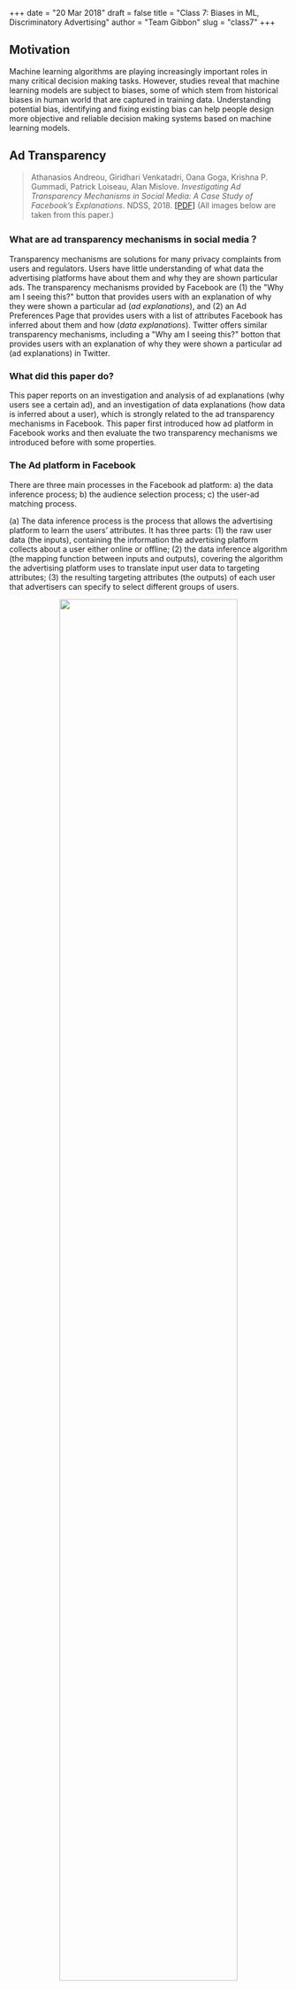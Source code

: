 +++
date = "20 Mar 2018"
draft = false
title = "Class 7: Biases in ML, Discriminatory Advertising"
author = "Team Gibbon"
slug = "class7"
+++

## Motivation
Machine learning algorithms are playing increasingly important roles in many critical decision making tasks. However, studies reveal that machine learning models are subject to biases, some of which stem from historical biases in human world that are captured in training data. Understanding potential bias, identifying and fixing existing bias can help people design more objective and reliable decision making systems based on machine learning models. 

## Ad Transparency
> Athanasios Andreou, Giridhari Venkatadri, Oana Goga, Krishna P. Gummadi, Patrick Loiseau, Alan Mislove. _Investigating Ad Transparency Mechanisms in Social Media: A Case Study of Facebook’s Explanations_. NDSS, 2018. [[PDF]](http://wp.internetsociety.org/ndss/wp-content/uploads/sites/25/2018/02/ndss2018_10-1_Andreou_paper.pdf) (All images below are taken from this paper.)

### What are ad transparency mechanisms in social media？ 

Transparency mechanisms are solutions for many privacy complaints from users and regulators. Users have little understanding of what data the advertising platforms have about them and why they are shown particular ads. The transparency mechanisms provided by Facebook are (1) the "Why am I seeing this?" button that provides users with an explanation of why they were shown a particular ad (_ad explanations_), and (2) an Ad Preferences Page that provides users with a list of attributes Facebook has inferred about them and how (_data explanations_). Twitter offers similar transparency mechanisms, including a "Why am I seeing this?" botton that provides  users with an explanation of why they were shown a particular ad (ad explanations) in Twitter.

### What did this paper do?

This paper reports on an investigation and analysis of ad explanations (why users see a certain ad), and an investigation of data explanations (how data is inferred about a user), which is strongly related to the ad transparency mechanisms in Facebook. This paper first introduced how ad platform in Facebook works and then evaluate the two transparency mechanisms we introduced before with some properties.

### The Ad platform in Facebook

There are three main processes in the Facebook ad platform: a) the data inference process; b) the audience selection process; c) the user-ad matching process.

(a) The data inference process is the process that allows the advertising platform to learn the users’ attributes. It has three parts: (1) the raw user data (the inputs), containing the information the
advertising platform collects about a user either online or offline; (2) the data inference algorithm (the mapping function between inputs and outputs), covering the algorithm the advertising platform uses to translate input user data to targeting attributes; (3) the resulting targeting attributes (the outputs) of each user that advertisers can specify to select different groups of users.

<center><a href="/images/class7/a.png"><img src="/images/class7/a.png" width=80%></a></center>

(b) The audience selection process is the interface that allows advertisers to express who should receive their ads. Advertisers create audiences by specifying the set of targeting attributes the audience needs to satisfy. Later, to launch an ad campaign, advertisers also need to specify a bid price and an optimization criterion.

<center><a href="/images/class7/b.png"><img src="/images/class7/b.png" width=80%></a></center>

&#40;c) The user-ad matching process takes place whenever someone is eligible to see an ad. It examines all the ad campaigns placed by different advertisers in a particular time interval, their bids, and runs an auction to determine which ads are selected.

<center><a href="/images/class7/c.png"><img src="/images/class7/c.png" width=80%></a></center>

### Ad Explanations and the experiments on this transparency mechanism

<center><a href="/images/class7/WhySeeingThis.png"><img src="/images/class7/WhySeeingThis.png" width=80%></a></center>

As you can see in the picture, there are both attritubutes and
potentional attritubutes here.  

This paper used 5 different properties to evaluate the performance of
Ad explanations:

1. Correctness: Every attribute listed was used by the advertiser
2. Personalization: The attributes listed are unique to the individual
3. Completeness: If all relevant attributes are included in the explanation
4. Consistency: Users with the same attributes see the same explanations
5. Determinism: A user would see the same explanation for ads based on the same target attributes

The paper evaluated the ad explanations by using Chrome browser extension to record ads and explanations. The experiment had 35 users' data across 5 months. This experiment also evaluated the data explanation. This paper made simple statistics for the explanation (see the following figure). And then, it shows the results of different properties on this experiment.

<center><a href="/images/class7/stat.png"><img src="/images/class7/stat.png" width=95%"></a></center>

### Data Explanations Experiments

The data explanations is applied in "Your interests" part as shown in the following picture. 

<center><a href="/images/class7/like.png"><img src="/images/class7/like.png" width=80%"></a></center>

The properties here are not the same as those used in the Ad explanation part. There are 3 new properties.
1. Specificity: A data explanation is precise if it shows the precise activities that were used to infer an attribute about a user.
2. Snapshot completeness: A data explanation is snapshot complete if the explanation shows all the inferred attributes about the user that Facebook makes available.
3. Temporal completeness: a temporally complete explanation is one where the platform shows all inferred attributes over a specified period of time.

The results of different properties on this experiment are showed below:

<center><a href="/images/class7/DataRes.png"><img src="/images/class7/DataRes.png" width="80%"></a></center>

### Conclusion

While the Ad Preferences Page does bring some transparency to the different attributes users can be targeted with,
the provided explanations are incomplete and often vague. Facebook does not provide information about data broker-provided attributes in its data explanations or in its ad explanations.


## Discrimination in Online Targeted Advertising

> Till Speicher, Muhammad Ali, Giridhari Venkatadri, Filipe Nunes Ribeiro, George Arvanitakis, Fabr&iacute;cio Benevenuto, Krishna P. Gummadi, Patrick Loiseau, Alan Mislove. _Potential for Discrimination in Online Targeted Advertising_. Proceedings of the 1st Conference on Fairness, Accountability and Transparency, PMLR 81:5-19, 2018. [[PDF]](http://proceedings.mlr.press/v81/speicher18a/speicher18a.pdf)

Recently, online targeted advertising platforms like Facebook have received intense criticism for allowing advertisers to discriminate against users belonging to protected groups. 

Facebook, in particular, is facing a civil rights lawsuit for allowing advertisers to target ads using an attribute called "ethnic affinity." Facebook has clarified that "ethnic affinity" does not represent ethnicity, but rather represents a user’s affinity for content related to different ethnic communities. Facebook has agreed to rename the attribute to "multicultural affinity" and to disallow using this attribute to target ads related to housing, employment, and financial services. 

However, Facebook offers many different ways to describe a set of targeted users, so it’s not adequate to disallow targeting on certain attributes. In this paper, the authors develop a framework for quantifying ad discrimination and show the potential for discriminatory advertising using the three different targeting methods on Facebooks advertising platform: personally identifiable information (PII)-based targeting, attribute-based targeting, and look-alike audience targeting.

### Quantifying Ad Discrimination

The authors identify three potential approaches to quantifying discrimination.

**Based on advertiser’s intent:** The authors reject this approach since it is hard to measure and it does not capture unintentionally discriminatory ads.

**Based on ad targeting process:** This category includes existing anti-discrimination measures, like disallowing use of sensitive attributes when defining a target population. The authors reject this approach since it breaks down when there exist several methods of targeting a population.

**Based on targeted audience (outcomes):** This approach takes into account only which users are targeted, not how they are targeted. The authors use this approach to quantify ad discrimination since outcome-based analyses generalize independent of targeting methods.

The authors formalize outcome-based discrimination as follows:

   <blockquote>
Let \\(\mathbf{D} = (u\_i)\_{i=1,\ldots,n}\\) be a database of user records \\(u_i\\).<br />
Let \\(u_i \in \mathbb{B}^m\\) be a vector of \\(m\\) boolean attributes.<br />
Let \\(s \in \{1, \ldots, m\}\\) be the sensitive attribute we are considering.<br />
Let \\(u_s\\) be the value of sensitive attribute \\(s\\) for user \\(u\\).<br />
Let \\(\mathbf{S} = \{u \in \mathbf{D} | u_s = 1\}\\) be the set of all users having sensitive attribute \\(s\\).
   </blockquote>

The authors define a metric for how discriminatory an advertiser’s targeting is, inspired by the disparate impact measure used for recruiting candidates from a pool.

   <blockquote>
Let \\(\mathbf{TA}\\) (target audience) be the set of users selected by the targeting process.<br />
Let \\(\mathbf{RA}\\) (relevant audience) be the set of all users in the database \\(\mathbf{D}\\) who would find the ad useful and interesting.<br />
   </blockquote>

Define the representation ratio measure to capture how much more likely a user is to be targeted when having the sensitive attribute than if the user did not have the attribute:

$$\text{rep\_ratio}_s(\mathbf{TA}, \mathbf{RA}) = \dfrac{|\mathbf{TA} \cap \mathbf{RA}_s|/|\mathbf{RA}_s|}{|\mathbf{TA} \cap \mathbf{RA}\_\{\neg s\}|/|\mathbf{RA}\_\{\neg s\}|}$$

where \\(\mathbf{RA}\_s = \{u \in \mathbf{RA} | u\_s = 1 \}\\) is the subset of the relevant audience with the sensitive attribute and \\(\mathbf{RA}\_{\neg s} = \{u \in \mathbf{RA} | u\_s = 0\}\\) is the complementary subset of the relevant audience without the sensitive attribute

Define the disparity in targeting measure to capture both over- and under-representation of a sensitive attribute in a target audience:

$$\text{disparity}\_s(\mathbf{TA}, \mathbf{RA}) = \max\left(\text{rep\_ratio}\_s(\mathbf{TA}, \mathbf{RA}), \dfrac{1}{\text{rep\_ratio}\_s(\mathbf{TA}, \mathbf{RA})}\right)$$

Disparity must be computed based on the relevant audience \\(\mathbf{RA}\\) because \\(\mathbf{RA}\\) may have a different distribution of the sensitive attribute than the whole database \\(\mathbf{D}\\). The authors assume that sensitive attributes considered have the same distributions in the relevant audience as the global population, and therefore high disparity in targeting is evidence of discrimination. Following the "80%" disparate impact rule, a reasonable disparity threshold for a group to be over- or under-represented may be \\(\max(0.8, 1/0.8) = 1.25\\). 

The recall of an ad quantifies how many of the relevant users with the sensitive attribute the ad targets or excludes:

$$\text{recall}(\mathbf{TA}, \mathbf{RA}') = \dfrac{|\mathbf{TA} \cap \mathbf{RA}'|}{|\mathbf{RA}'|}$$

where \\(\mathbf{RA}'\\) is one of \\(\mathbf{RA}\_s\\) or \\(\mathbf{RA}\_{\neg s}\\) depending on whether we’re considering the inclusion or exclusion of \\(\mathbf{S}\\).

### PII-Based Targeting

PII-based targeting on the Facebook advertising platform allows advertisers to select a target audience using unique identifiers, like phone numbers, email addresses, and combinations of name with other attributes (e.g. birthday or zip code). The authors show that public data sources, such as voter records and criminal history records, contain sufficient PII to construct a discriminatory target audience for a sensitive attribute without explicitly targeting that attribute.

The authors constructed datasets to show that they could implicitly target gender, race, and age using North Carolina voter records. Each of these attributes is listed in voting records, and the remaining fields together uniquely identify the voter (i.e., last name, first name, city, state, zip code, phone number, and country). The authors uploaded datasets targeting values of each attribute and recorded Facebook’s estimated audience size.

<center><a href="/images/class7/table1.jpg"><img src="/images/class7/table1.jpg" width=95%></img></a></center>

The Voter Records column shows the distribution of attribute values in the voter records data set. For a given attribute, the Facebook Users column shows how many of the 10,000 people in the dataset constructed for that attribute are actually targetable on Facebook (as reported by the Facebook advertising platform). The final column shows the portion of the targetable users who actually match the targeted attribute, found by restricting the target audience using Facebook’s records of the sensitive attribute. High targetable percentages values show that the voter records overlap significantly with the voter records data set. High validation percentages show that the auxiliary PII was highly accurate at describing particular users with the targeted attribute. Note that there are some low validation percentages, which the authors attribute to Facebook’s inaccurate or incomplete records of some data (for example, they do not know race, only "multicultural affinity"). 

### Attribute-Based Targeting

Attribute-based targeting allows advertisers to select a target audience by specifying that targeted users should have some attribute or combination of attributes. The authors group these attributes into two categories: curated attributes and free-form attributes. Curated attributes are well-defined binary attributes spanning demographics, behaviors, and interests — Facebook tracks a list of over 1,100 of these. Free-form attributes describe users inferred interest in entities such as websites and apps as well as topics such as food preferences or niche interests. The authors estimate that there are at least hundreds of thousands of free-form attributes.

The authors demonstrate that many curated attributes are correlated with sensitive attributes like race, and can therefore be used for discriminatory audience creation. The following table shows experimental results obtained by uploading sets of voter records filtered to contain only a single race and measuring Facebook’s reported size of the subaudiences for each curated attribute. The figures in parentheses are the recall and representation ratio for a population from North Carolina. The top three most inclusive and exclusive attributes per ethnicity are listed. Note the high representation ratios for the "Most inclusive" column and the low representation ratios for the "Most exclusive" column.

![](/images/class7/table2.jpg)

The authors similarly demonstrated that free-form attributes could used in a discriminatory manner. For example, targeting a vulnerable audience could be made possible by targeting the free-form attributes "Addicted," "REHAB," "AA," or "Support group." The authors also showed how Facebook’s attribute suggestions feature could be used to discover new highly-discriminatory free-form attributes. For example, starting a search with "Fox" (37% conservative audience on Facebook) and following a chain of suggestions leads to "The Sean Hannity Show" (95% conservative audience on Facebook).

### Look-Alike Audience Targeting

Look-alike audience targeting allows advertisers to generate a new target audience that looks similar to an existing set of users (the fans of one of their Facebook pages or an uploaded PII data set). The authors show that this feature can be used to scale a biased audience to a much larger population. Experimental results suggest that Facebook attempts to determine the attributes that distinguish the base target audience from the general population and propagates these biases to the look-alike audience. The authors show that this bias propagation can amplify both intentionally created and unintentionally overlooked biases in source audiences.

## Algorithmic Transparency via Quantitative Input Influence

> Anupam Datta, Shayak Sen, Yair Zick. _Algorithmic Transparency via Quantitative Input Influence: Theory and Experiments with Learning Systems_. 2016 IEEE Symposium on Security and Privacy ("Oakland"). [[PDF]](https://www.andrew.cmu.edu/user/danupam/datta-sen-zick-oakland16.pdf)

Machine learning systems are increasingly being used to make important societal decisions, in sectors including healthcare, education, and insurance.
For instance, an ML model may help a bank decide if a client is eligible for a loan, and both parties may to know critical details about how the model works.
A rejected client will likely want to know why they were rejected: would they have been accepted if their income was higher?
The answer would be especially important if their reported income was lower than their actual income;
more generally, the client can ensure that their input data contained no errors.

Conversely, the model's user may want to ensure that the model does not discriminate based on sensitive inputs, such as the legally-restricted features of race and gender.
Simply ignoring those features may not be sufficient to prevent discrimination; e.g., ZIP code can be used as a proxy for race.
This paper proposes a method to solve these problems by making the model's behavior more transparent: a quantitative measure of the effect of a particular feature (or set of features) on the model's decision for an individual.
The paper offers several approaches suited for various circumstances, but they all fall under the umbrella of "quantitative input inflence", or QII.

### Unary QII

The simplest quantitative measure presented is unary QII, which measures the influence of one attribute on a quantity of interest \\(Q_\mathcal{A}\\) for some subset of the sample space \\(X\\).
Formally, unary QII is determined as

<center><a href="/images/class7/unaryQII.png"><img src="/images/class7/unaryQII.png" width=40%></img></a></center>

where the first term is the actual expected value of \\(Q_\mathcal{A}\\) for this subset, and the second term is the expected value if the feature \\(i\\) were randomized.

For example, consider the rejected bank client from above.
If they restrict \\(X\\) to only contain their feature vector, and they set \\(Q_\mathcal{A}\\) to output the model's probability of rejection,
then unary QII tells how much any individual feature impacted his loan application.
If the unary QII for a feature is large, changing the value of that feature would likely increase their odds of being accepted;
conversely, changing the value of a feature with low unary QII would make little difference.

The paper presents a concrete example: Mr. X has been classified as a low-income individual, and he would like to know why.
Since only 2.1% of people with income above $10k are classified as low-income, Mr. X suspects racial bias.
In actuality, the transparency report shows that neither his race nor country of origin were significant;
rather, his marital status and education were far more influential in his classification.

<center>
<a href="/images/class7/mrxprofile.png"><img src="/images/class7/mrxprofile.png" width="40%"></a><Br>
<A href="/images/class7/mrxreport.png"><img src="/images/class7/mrxreport.png" width=50%></a>
</center>

The sample space \\(X\\) can also be broadened to include an entire class of people.
For instance, suppose \\(X\\) is restricted to include people of just one gender, and \\(Q_\mathcal{A}\\) is set to output the model's probability of acceptance.
Here, unary QII would reveal the influence of a feature \\(i\\) on men and on women.
A disparity between the two measures may then indicate that the model is biased:
specifically, the feature \\(i\\) can be identified as a proxy variable, used by the model to distinguish between men and women (even if gender is omitted as an input feature).

<center><a href="/images/class7/unarygraph.png"><img src="/images/class7/unarygraph.png" width=50%></img></a></center>

However, unary QII is often insufficent to explain a model's behavior on an individual or class of individuals.
This histogram shows the paper's results for their "adult" dataset:
for each individual, the feature that created the highest unary QII was found, and the unary QII value was plotted in the histogram.
Most individuals could not be explained by any particular feature, and most features had little influence by themselves.

### Set and Marginal QII

Thankfully, unary QII can easily be generalized to incorporate multiple features at once.
Set QII is defined as
<center><a href="/images/class7/setQII.png"><img src="/images/class7/setQII.png" width=35%></img></a></center>

where \\(S\\) is a set of features (as opposed to a single feature, like \\(i\\) in unary QII).
The paper also defines marginal QII
<center><a href="/images/class7/marginalQII.png"><img src="/images/class7/marginalQII.png" width=55%></img></a></center>

which measures the influence of a feature \\(i\\) after controlling for the features in \\(S\\).
These two quantitative measures have different use cases, but both are more general (and thus more useful) than unary QII.

Marginal QII can measure the influence of a single feature \\(i\\), like unary QII, but only for a specific choice of \\(S\\),
and the amount of influence can vary wildly depending on the choice of \\(S\\).
To account for this, the paper defines the _aggregate influence_ of \\(i\\), which measures the expected influence of \\(i\\) for random choices of \\(S\\).

### Conclusion

The above variants of QII can be used to provide transparency reports, offering insight into how an ML model makes decisions about an individual.
Malicious actors may seek to abuse such a system, carefully crafting their input vector to glean someone else's private information.
However, these QII measures are shown too have low sensitivity, so differential privacy can be added with small amounts of noise.

These QII measures are useful only if the input features have well-defined semantics.
This is not true in domains such as image or speech recognition, yet transparency is still desirable there.
The authors assert that designing transparency mechanisms in these domains is an important future goal.
Nevertheless, these QII measures are remarkably effective on real datasets, both for understanding individual outcomes and for finding biases in ML models.

## Language Corpus Bias

> Caliskan, A., Bryson, J., & Narayanan, A. (2017). _Semantics derived automatically from language corpora contain human-like biases_. Science, 356(6334), 183-186. doi:10.1126/science.aal4230 [[PDF]](http://science.sciencemag.org/content/sci/356/6334/183.full.pdf) [[Author's Full Version PDF](http://opus.bath.ac.uk/55288/4/CaliskanEtAl_authors_full.pdf)]

The focus of this paper is how machine learning can learn from the biases and stereotypes in humans. The main contributions of the authors are:

1. Using word embeddings to extract associations in text
2. Replicate human bias to reveal prejudice behavior in humans
3. Show that cultural stereotypes propagate to widely used AI today

### Uncovering Biases in ML

The authors began by replicating inoffensive biases using their original Word-Embedding Association Test (WEAT) method. Word embedding is a representation of words in vector space. WEAT is a test applied to words in AI which represents words as a 300 dimensional vector. The words are then paired by distances between the vectors. Using WEAT, they demonstrated that flowers have pleasant associations and insects have unpleasant associations. Or instruments are more pleasant than weapons. The word embeddings know the properties of flowers or weapons even though they have no experience with them!

After showing that WEAT works, they use this technique to show that machine learning absorbs stereotype biases. In a study by Bertrand and Mullainathan, 5,000 identical resumes were sent out to 1,300 job ads and varied only the names. The European American names were 50% more likely to be offered an opportunity to be interviewed. Based on this study, the authors used WEAT to test the pleasantness associations with the names from Bertrand’s work and found European American names were more pleasant than African American names.

They then turned to studying gender biases. Female names were associated with family as oppose to male names which were associated with career. They also showed woman/girl associated more with arts than math compared to men. These observations were then correlated with data in the labor force. This is show in the figure below:

<center><a href="/images/class7/gender_bias.PNG"><img src="/images/class7/gender_bias.PNG" width=50%></img></a></center>

The authors then applied another method of their creation called Word-Embedding Factual
Association Test (WEFAT) to show that these embeddings correlate strongly with the occupations women have in the real world. They then used the GloVe method to find similarity between a pair of vectors. Similarity between vectors is related to the probability that the words co-occur with other words similar to each other. GloVe finds this by doing dimensionality reduction to amplify signal in co-occurring probabilities. 

Afterwards, they did a crawl of the internet and got 840 billion words, and each word had a 300 dimension vector derived from counts of other words that occur with it in a 10 word window. WEFAT allowed them to further examine how embeddings capture empirical information. Using this, they were able to predict properties from the given vector.

### Conclusion

So what does their work mean? Their results show there’s a way to reveal unknown implicit associations. They demonstrate that word embeddings encode not only stereotyped bias, but also other knowledge like that flowers are pleasant. These results also explain origins of prejudice in humans. It shows how group identity transmits through language before an institution explains why individuals make prejudiced decisions. There are implications for AI and ML because technology could be perpetuating cultural stereotypes. What if ML responsible for reviewing resumes absorbed cultural stereotypes? It’s important to keep this in mind and be cautious in the future.

## Men Also Like Shopping: Reducing Bias Amplification

> Jieyu Zhao, Tianlu Wang, Mark Yatskar, Vicente Ordonez, Kai-Wei Chang. _Men Also Like Shopping:Reducing Gender Bias Amplification using Corpus-level Constraints_. 2017 Conference on Empirical Methods in Natural Language Processing. [arXiv preprint arXiv:1709.10207](https://arxiv.org/pdf/1707.09457.pdf). July 2017.

Language is increasingly being used to identify some rich visual recognition tasks. And structured prediction models are widely applied to these tasks to take advantage of correlations between co-ocurring labels and visual inputs. However, inadvertently, there can be social biases encoded in the model training procedure, which may magnify some stereotypes and poses challenge in the fairness of (machine learning) model decision making. 

Researchers found that datasets for these tasks contain significant gender bias and models trained on these biased dataset further amplifies these existing biases. An example provided in the paper is, the activity "cooking" is over 33% more likely to refer females than males in the training set, and a model trained on this dataset can further amplify the disparity of gender ratio to 68% at test time. And to tackle the problem, the author proposed to adopt corpus-level constraints for calibrating existing structured prediction models. Specifically, the author limit the gender bias of the model deviate by only a small amount from what is in the original training data. 

### Problem Formulation
The problem is then defined as maximizing the test time inference likelihood while also satisfying the corpus-level constraint. A bias score for an output \\(o\\) with respect to demographic variable \\(g\\)is defined as:
$$b(o,g) = \frac{c(o,g)}{\sum_{g^{'}\in G}c(o,g^{'})}$$ 
where \\(c(o,g)\\) captures the number of occurrences of \\(o\\) and \\(g\\) in a corpus. And a bias might be exhibited if \\(b(o,g)>1/||G||\\). A mean bias amplification of a model compared to the bias on training data set (i.e., \\(b^{\*}(o,g)\\)) is defined as:

<p align="center">
<img src="/images/class7/mean_bias_amp.png" width="350" >
<br>
</p>


with these terms defined, the author proposes the calibration algorithm: \\(\textbf{R}educing~\textbf{B}ias~\textbf{A}mplification\\) (RBA). Intuitive understanding the of calibration algorithm is to inject constraints to ensure the model predictions follow the gender distribution observed from the training data with allowbable small deviations.

#### Structured Output Prediction
Given a test insatnce, the inference problem at test time is defined as:
$$\underset{y\in Y}{\operatorname{argmax}}f_{\theta}(y,i)$$ 


with \\(f_{\theta} (y,i)\\) is a scoring function based on model \\(\theta\\) learned from training data. The inference problem hence can be interpreted as finding the structured oupt \\(y\\) such that the scoring function is maximized. The corpus level constraint is expressed as:

<p align="center">
<img src="/images/class7/corpus_constraint.png" width="450" >
<br>
</p>

With the given constraint, the problem is formulated as:
<p align="center">
<img src="/images/class7/final_form.png" width="300" >
<br>
</p>

 where \\(i\\) refers to insatnce \\(i\\) in test dataset. 

The corpus level constraint is represented by \\(A\sum_{i}y^{i}-b \leq 0\\), where the matrix \\(A\in R^{l \times K}\\) is the coefficients of one constraint, and \\(b \in R^{l}\\). Note that, above formulation can be solved individually for each instance \\(i\\).

#### Lagrangian Relaxation
The final optimization problem is a mixed integer programming problem, and solving with off-the-shell solver is inefficient for large-scale dataset. Hence, the author proposed to solve the problem with [Lagrangian relaxation technique](https://www.jair.org/media/3680/live-3680-6584-jair.pdf). With a lagrangian multiplier introduced, we have the Lagrangian as
<p align="center">
<img src="/images/class7/lagrangian_form.png" width="350" >
<br>
</p>

where \\(\lambda_{j} \geq 0, \forall \in \{1,...,l\}\\). The solution to the problem is then obtained by iteratively optimizing the problem with respect to \\(y^{i}\\) and \\(\lambda\\). Specifically, we need two steps in each optimization iteration:\\
1) At iteration \\(t\\), first get the output solution of each instance \\(i\\)
<p align="center">
<img src="/images/class7/lagrangian_opt_1.png" width="300" >
<br>
</p>
\\
2) next update the Lagrangian multipliers
<p align="center">
<img src="/images/class7/lagrangian_opt_2.png" width="300" >
<br>
</p>

### Experimental Setup
This problem is evvaluated on two vision recognition tasks: visual semantic role labeling (vSRL), and multi-label classification (MLC). The authors focus on the gender bias problem, where \\(G = \\{man, woman\\}\\) and focus on the agent and any occurrence in text associated with the images in MLC. 

#### Dataset and Model
The experiment of vSRL is conducted on [imSitu](https://www.cv-foundation.org/openaccess/content_cvpr_2016/papers/Yatskar_Situation_Recognition_Visual_CVPR_2016_paper.pdf) where activity classes are drawn from verbs and roles in [FrameNet](http://delivery.acm.org/10.1145/990000/980860/p86-baker.pdf?ip=128.143.69.35&id=980860&acc=OPEN&key=B33240AC40EC9E30%2E95F2ACB8D94EAE2C%2E4D4702B0C3E38B35%2E6D218144511F3437&__acm__=1521592411_637f2c8599c29ab1aa3d8bf2818f6140) and noun categories are drawn from [WordNet](https://academic.oup.com/ijl/article-abstract/3/4/235/923280). The model is  built on the baseline [CRF](https://www.cv-foundation.org/openaccess/content_cvpr_2016/papers/Yatskar_Situation_Recognition_Visual_CVPR_2016_paper.pdf) released with the data, which has been shown effective compared to a non-structured prediction baseline [2]. The experiment of MLC is conducted on [MS-COCO](https://link.springer.com/chapter/10.1007/978-3-319-10602-1_48). The model is a similar model as CRF that is used for vSRL.   

#### Result analysis
For both the vSRL and MLC tasks, their training data is biased as illustrated in Figure 2. Y-axis denotes the percentage of male agents and x-axis represents gender bias in training data. It is clear that many verbs are biased in the training set and when a model is trained on these biased training datasets, the gender bias is further amplified. Figure 2(a) denotes demonstrates the gender bias in vSRL task and figure 2(b) shows the gender bias in MLC task. Some seemingly neutral words like "microwaving" and "washing" is heavily biased towards female and other words like "driving" is beavily biased towards male. 

![](/images/class7/bias_fig.png)
<div class="caption">
Source: [_Men Also Like Shopping: Reducing Gender Bias Amplification using Corpus-level Constraints_]((https://arxiv.org/pdf/1608.04644.pdf)) [1]
</div>

Calibration results are then summarized in the table below, which utilizes RBA method. The experimental results show that, with this calibrated method, we are able to significantly reduce the gender bias.

![](/images/class7/calib_result.png)
<div class="caption">
Source: [_Men Also Like Shopping: Reducing Gender Bias Amplification using Corpus-level Constraints_]((https://arxiv.org/pdf/1707.09457.pdf)) [1]
</div>

---

—-- Team Gibbon: 
Austin Chen, Jin Ding, Ethan Lowman, Aditi Narvekar, Suya


#### References

[[1]](http://proceedings.mlr.press/v81/speicher18a/speicher18a.pdf) Till Speicher, Muhammad Ali, Giridhari Venkatadri, Filipe Nunes Ribeiro, George Arvanitakis, Fabr&iacute;cio Benevenuto, Krishna P. Gummadi, Patrick Loiseau, Alan Mislove. "Potential for Discrimination in Online Targeted Advertising." Proceedings of the 1st Conference on Fairness, Accountability and Transparency, PMLR 81:5-19, 2018.

[[2]](https://www.andrew.cmu.edu/user/danupam/datta-sen-zick-oakland16.pdf) Anupam Datta, Shayak Sen, Yair Zick. "Algorithmic Transparency via Quantitative Input Influence: Theory and Experiments with Learning Systems." 2016 IEEE Symposium on Security and Privacy (SP), 2016.

[[3]](http://science.sciencemag.org/content/sci/356/6334/183.full.pdf) Aylin Caliskan, Joanna J. Bryson, Arvind Narayanan. "Semantics derived automatically from language corpora contain human-like biases." Science Magazine, 2017.

[[4]](https://www.jair.org/media/3680/live-3680-6584-jair.pdf) Rush, Alexander M., and Michael Collins. "A tutorial on dual decomposition and Lagrangian relaxation for inference in natural language processing." Journal of Artificial Intelligence Research (2012).

[[5]](https://www.cv-foundation.org/openaccess/content_cvpr_2016/papers/Yatskar_Situation_Recognition_Visual_CVPR_2016_paper.pdf) Yatskar, Mark, Luke Zettlemoyer, and Ali Farhadi. "Situation recognition: Visual semantic role labeling for image understanding." Proceedings of the IEEE Conference on Computer Vision and Pattern Recognition. 2016.

[[6]](http://delivery.acm.org/10.1145/990000/980860/p86-baker.pdf?ip=128.143.69.35&id=980860&acc=OPEN&key=B33240AC40EC9E30%2E95F2ACB8D94EAE2C%2E4D4702B0C3E38B35%2E6D218144511F3437&__acm__=1521592411_637f2c8599c29ab1aa3d8bf2818f6140) Baker, Collin F., Charles J. Fillmore, and John B. Lowe. "The berkeley framenet project." Proceedings of the 17th international conference on Computational linguistics-Volume 1. Association for Computational Linguistics, 1998.

[[7]](https://academic.oup.com/ijl/article-abstract/3/4/235/923280) Miller, George A., et al. "Introduction to WordNet: An on-line lexical database." International journal of lexicography 3.4 (1990): 235-244.

[[8]](https://link.springer.com/chapter/10.1007/978-3-319-10602-1_48) Lin, Tsung-Yi, et al. "Microsoft coco: Common objects in context." European conference on computer vision. Springer, Cham, 2014.

[[9]](http://wp.internetsociety.org/ndss/wp-content/uploads/sites/25/2018/02/ndss2018_10-1_Andreou_paper.pdf) Andreou, Athanasios, et al. "Investigating ad transparency mechanisms in social media: A case study of Facebook’s explanations." NDSS, 2018.
